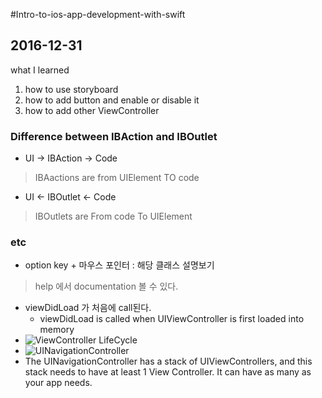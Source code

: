 #Intro-to-ios-app-development-with-swift

## 2016-12-31
what I learned
1. how to use storyboard
2. how to add button and enable or disable it
3. how to add other ViewController

### Difference between IBAction and IBOutlet
- UI -> IBAction -> Code
> IBAactions are from UIElement TO code
- UI <- IBOutlet <- Code
> IBOutlets are From code To UIElement

### etc
- option key + 마우스 포인터 : 해당 클래스 설명보기
> help 에서 documentation 볼 수 있다.
- viewDidLoad 가 처음에 call된다.
  - viewDidLoad is called when UIViewController is first loaded into memory
- ![ViewController LifeCycle](https://cloud.githubusercontent.com/assets/7614353/21576472/656c174a-cf74-11e6-94cc-dff728c45303.png)
- ![UINavigationController](https://cloud.githubusercontent.com/assets/7614353/21576686/578daf64-cf7c-11e6-8d6f-516a9e2bc325.png)
- The UINavigationController has a stack of UIViewControllers, and this stack needs to have at least 1 View Controller. It can have as many as your app needs.


